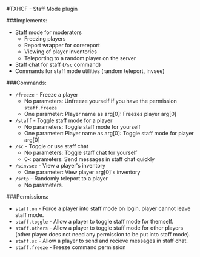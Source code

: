 #TXHCF - Staff Mode plugin

###Implements:
* Staff mode for moderators
    * Freezing players
    * Report wrapper for corereport
    * Viewing of player inventories
    * Teleporting to a random player on the server
* Staff chat for staff (`/sc` command)
* Commands for staff mode utilities (random teleport, invsee)

###Commands:
* `/freeze` - Freeze a player
    * No parameters: Unfreeze yourself if you have the permission `staff.freeze`
    * One parameter: Player name as arg[0]: Freezes player arg[0]
* `/staff` - Toggle staff mode for a player
    * No parameters: Toggle staff mode for yourself
    * One parameter: Player name as arg[0]: Toggle staff mode for player arg[0]
* `/sc` - Toggle or use staff chat
    * No parameters: Toggle staff chat for yourself
    * 0< parameters: Send messages in staff chat quickly
* `/sinvsee` - View a player's inventory
    * One parameter: View player arg[0]'s inventory
* `/srtp` - Randomly teleport to a player
    * No parameters.

###Permissions:
* `staff.on` - Force a player into staff mode on login, player cannot leave staff mode.
* `staff.toggle` - Allow a player to toggle staff mode for themself.
* `staff.others` - Allow a player to toggle staff mode for other players (other player does not need any permission to be put into staff mode).
* `staff.sc` - Allow a player to send and recieve messages in staff chat.
* `staff.freeze` - Freeze command permission
